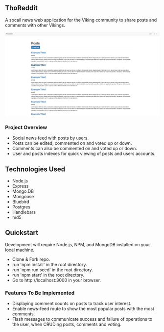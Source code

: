 ## ThoReddit

A socail news web application for the Viking community to share posts and comments with other Vikings.

![welcome screenshot](https://github.com/Seeker0/assignment_thoreddit/blob/master/public/images/screenshot.png)

### Project Overview

* Social news feed with posts by users.
* Posts can be edited, commented on and voted up or down.
* Comments can also be commented on and voted up or down.
* User and posts indexes for quick viewing of posts and users accounts.

## Technologies Used

* Node.js
* Express
* Mongo.DB
* Mongoose
* Bluebird
* Postgres
* Handlebars
* md5

## Quickstart

Development will require Node.js, NPM, and MongoDB installed on your local machine.

* Clone & Fork repo.
* run 'npm install' in the root directory.
* run 'npm run seed' in the root directory.
* run 'npm start' in the root directory.
* Go to http://localhost:3000 in your browser.

### Features To Be Implemented

* Displaying comment counts on posts to track user interest.
* Enable news-feed route to show the most popular posts with the most comments.
* Flash messages to communicate success and failure of operations to the user, when CRUDing posts, comments and voting.
